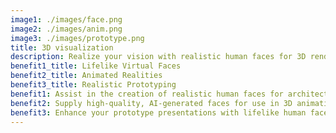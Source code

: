 ```yaml
---
image1: ./images/face.png
image2: ./images/anim.png
image3: ./images/prototype.png
title: 3D visualization
description: Realize your vision with realistic human faces for 3D renderings and VR. Imagefy provides high-resolution, AI-generated faces perfect for animations and virtual simulations
benefit1_title: Lifelike Virtual Faces
benefit2_title: Animated Realities
benefit3_title: Realistic Prototyping
benefit1: Assist in the creation of realistic human faces for architectural renderings and virtual simulations.
benefit2: Supply high-quality, AI-generated faces for use in 3D animations and virtual reality environments.
benefit3: Enhance your prototype presentations with lifelike human faces, making your 3D models more relatable and impactful for clients and stakeholders.
---
```


